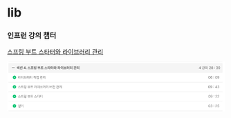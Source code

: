 # lib

### 인프런 강의 챕터

[스프링 부트 스타터와 라이브러리 관리](https://soono-991.tistory.com/34?category=1078163)

![img.png](img.png)